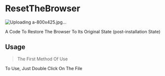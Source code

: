 # ResetTheBrowser


![Uploading a-800x425.jpg…]()


A Code To Restore The Browser To Its Original State (post-installation State) 

## Usage

> The First Method Of Use 
  
  To Use, Just Double Click On The File 
